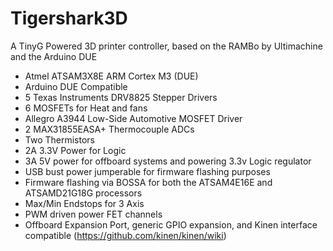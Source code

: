 Tigershark3D
============

A TinyG Powered 3D printer controller, based on the RAMBo by Ultimachine and the Arduino DUE

- Atmel ATSAM3X8E ARM Cortex M3 (DUE)
- Arduino DUE Compatible
- 5 Texas Instruments DRV8825 Stepper Drivers
- 6 MOSFETs for Heat and fans
- Allegro A3944 Low-Side Automotive MOSFET Driver
- 2 MAX31855EASA+ Thermocouple ADCs
- Two Thermistors
- 2A 3.3V Power for Logic
- 3A 5V power for offboard systems and powering 3.3v Logic regulator
- USB bust power jumperable for firmware flashing purposes
- Firmware flashing via BOSSA for both the ATSAM4E16E and ATSAMD21G18G processors
- Max/Min Endstops for 3 Axis
- PWM driven power FET channels
- Offboard Expansion Port, generic GPIO expansion, and Kinen interface compatible (https://github.com/kinen/kinen/wiki)
